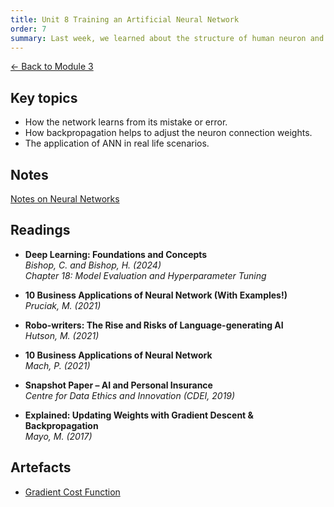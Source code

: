 ```yaml
---
title: Unit 8 Training an Artificial Neural Network
order: 7
summary: Last week, we learned about the structure of human neuron and how that influenced the development of artificial neural network (ANN), its structure and how it works. We will continue with the example of ANN discussed last week.
---
```


[← Back to Module 3](./)

## Key topics
- How the network learns from its mistake or error.
- How backpropagation helps to adjust the neuron connection weights.
- The application of ANN in real life scenarios.

## Notes
[Notes on Neural Networks](../../artefacts/module-3/unit-7-notes-on-neural-networks.md)

## Readings
- **Deep Learning: Foundations and Concepts**  
  *Bishop, C. and Bishop, H. (2024)*  
  *Chapter 18: Model Evaluation and Hyperparameter Tuning*  

- **10 Business Applications of Neural Network (With Examples!)**  
  *Pruciak, M. (2021)*  

- **Robo-writers: The Rise and Risks of Language-generating AI**  
  *Hutson, M. (2021)*  

- **10 Business Applications of Neural Network**  
  *Mach, P. (2021)*  

- **Snapshot Paper – AI and Personal Insurance**  
  *Centre for Data Ethics and Innovation (CDEI, 2019)*  

- **Explained: Updating Weights with Gradient Descent & Backpropagation**  
  *Mayo, M. (2017)*  

## Artefacts
- [Gradient Cost Function](../..artefacts/module-3/unit-8-gradient-cost-function.ipynb)
